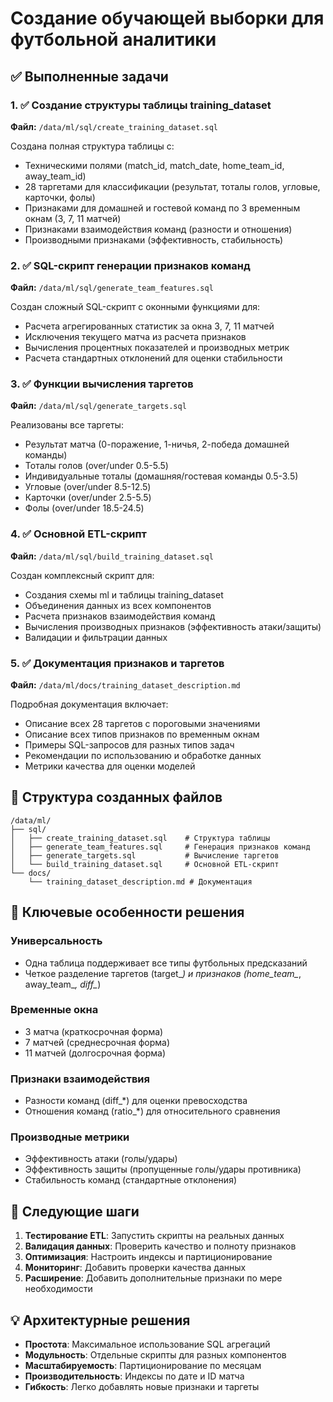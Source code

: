 # Создание обучающей выборки для футбольной аналитики

## ✅ Выполненные задачи

### 1. ✅ Создание структуры таблицы training_dataset
**Файл:** `/data/ml/sql/create_training_dataset.sql`

Создана полная структура таблицы с:
- Техническими полями (match_id, match_date, home_team_id, away_team_id)
- 28 таргетами для классификации (результат, тоталы голов, угловые, карточки, фолы)
- Признаками для домашней и гостевой команд по 3 временным окнам (3, 7, 11 матчей)
- Признаками взаимодействия команд (разности и отношения)
- Производными признаками (эффективность, стабильность)

### 2. ✅ SQL-скрипт генерации признаков команд  
**Файл:** `/data/ml/sql/generate_team_features.sql`

Создан сложный SQL-скрипт с оконными функциями для:
- Расчета агрегированных статистик за окна 3, 7, 11 матчей
- Исключения текущего матча из расчета признаков
- Вычисления процентных показателей и производных метрик
- Расчета стандартных отклонений для оценки стабильности

### 3. ✅ Функции вычисления таргетов
**Файл:** `/data/ml/sql/generate_targets.sql`

Реализованы все таргеты:
- Результат матча (0-поражение, 1-ничья, 2-победа домашней команды)
- Тоталы голов (over/under 0.5-5.5)
- Индивидуальные тоталы (домашняя/гостевая команды 0.5-3.5)  
- Угловые (over/under 8.5-12.5)
- Карточки (over/under 2.5-5.5)
- Фолы (over/under 18.5-24.5)

### 4. ✅ Основной ETL-скрипт
**Файл:** `/data/ml/sql/build_training_dataset.sql`

Создан комплексный скрипт для:
- Создания схемы ml и таблицы training_dataset
- Объединения данных из всех компонентов
- Расчета признаков взаимодействия команд
- Вычисления производных признаков (эффективность атаки/защиты)
- Валидации и фильтрации данных

### 5. ✅ Документация признаков и таргетов
**Файл:** `/data/ml/docs/training_dataset_description.md`

Подробная документация включает:
- Описание всех 28 таргетов с пороговыми значениями
- Описание всех типов признаков по временным окнам
- Примеры SQL-запросов для разных типов задач
- Рекомендации по использованию и обработке данных
- Метрики качества для оценки моделей

## 📁 Структура созданных файлов

```
/data/ml/
├── sql/
│   ├── create_training_dataset.sql    # Структура таблицы
│   ├── generate_team_features.sql     # Генерация признаков команд
│   ├── generate_targets.sql           # Вычисление таргетов
│   └── build_training_dataset.sql     # Основной ETL-скрипт
└── docs/
    └── training_dataset_description.md # Документация
```

## 🎯 Ключевые особенности решения

### Универсальность
- Одна таблица поддерживает все типы футбольных предсказаний
- Четкое разделение таргетов (target_*) и признаков (home_team_*, away_team_*, diff_*)

### Временные окна
- 3 матча (краткосрочная форма)
- 7 матчей (среднесрочная форма) 
- 11 матчей (долгосрочная форма)

### Признаки взаимодействия
- Разности команд (diff_*) для оценки превосходства
- Отношения команд (ratio_*) для относительного сравнения

### Производные метрики
- Эффективность атаки (голы/удары)
- Эффективность защиты (пропущенные голы/удары противника)
- Стабильность команд (стандартные отклонения)

## 🔄 Следующие шаги

1. **Тестирование ETL**: Запустить скрипты на реальных данных
2. **Валидация данных**: Проверить качество и полноту признаков
3. **Оптимизация**: Настроить индексы и партиционирование
4. **Мониторинг**: Добавить проверки качества данных
5. **Расширение**: Добавить дополнительные признаки по мере необходимости

## 💡 Архитектурные решения

- **Простота**: Максимальное использование SQL агрегаций
- **Модульность**: Отдельные скрипты для разных компонентов  
- **Масштабируемость**: Партиционирование по месяцам
- **Производительность**: Индексы по дате и ID матча
- **Гибкость**: Легко добавлять новые признаки и таргеты